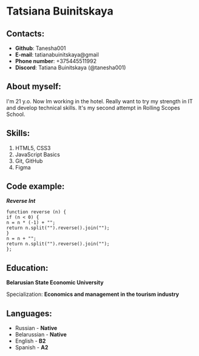 # Tatsiana Buinitskaya

## Contacts:
* **Github**: Tanesha001 
* **E-mail**: tatianabuinitskaya@gmail 
* **Phone number**: +375445511992 
* **Discord**: Tatiana Buinitskaya (@tanesha001)

## About myself:
I'm 21 y.o. Now Im working in the hotel. Really want to try my strength in IT and develop technical skills. It's my second attempt in Rolling Scopes School.

## Skills:
1. HTML5, CSS3
2. JavaScript Basics
3. Git, GitHub
4. Figma


## Code example:
***Reverse Int***
```
function reverse (n) {
if (n < 0) {
n = n * (-1) + "";
return n.split("").reverse().join("");
}
n = n + "";
return n.split("").reverse().join("");
};
```

## Education:
**Belarusian State Economic University** 

Specialization: **Economics and management in the tourism industry**

## Languages:
* Russian - **Native**
* Belarussian - **Native**
* English - **B2**
* Spanish - **A2**
